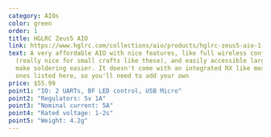 ```yaml
---
category: AIOs
color: green
order: 1
title: HGLRC Zeus5 AIO
link: https://www.hglrc.com/collections/aio/products/hglrc-zeus5-aio-1-2s-f411-flight-controller-5a-bl_s-4in1-esc
text: A very affordable AIO with nice features, like full wireless configuration
  (really nice for small crafts like these), and easily accessible large pads to
  make soldering easier. It doesn't come with an integrated RX like most of the
  ones listed here, so you'll need to add your own
price: $55.99
point1: "IO: 2 UARTs, BF LED control, USB Micro"
point2: "Regulators: 5v 1A"
point3: "Nominal current: 5A"
point4: "Rated voltage: 1-2s"
point5: "Weight: 4.2g"
---
```

